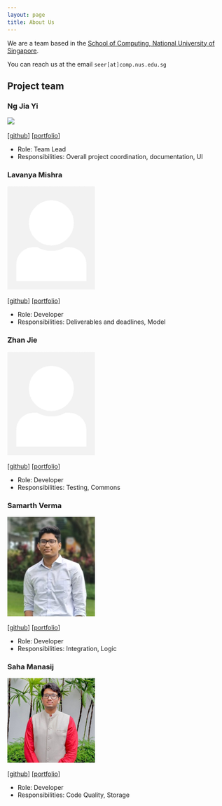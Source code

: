 ```yaml
---
layout: page
title: About Us
---
```


We are a team based in the [School of Computing, National University of Singapore](http://www.comp.nus.edu.sg).

You can reach us at the email `seer[at]comp.nus.edu.sg`

## Project team

### Ng Jia Yi

<img src="images/gremmyz.png" width="200px">

[[github](https://github.com/gremmyz)]
[[portfolio](team/gremmyz.md)]

* Role: Team Lead
* Responsibilities: Overall project coordination, documentation, UI

### Lavanya Mishra

<img src="images/johndoe.png" width="200px">

[[github](https://github.com/Lava-Iris)]
[[portfolio](team/lava-iris.md)]

* Role: Developer
* Responsibilities: Deliverables and deadlines, Model

### Zhan Jie

<img src="images/johndoe.png" width="200px">

[[github](https://github.com/salty-flower)]
[[portfolio](team/johndoe.md)]

* Role: Developer
* Responsibilities: Testing, Commons

### Samarth Verma

<img src="images/vsamarth.png" width="200px">

[[github](https://github.com/vsamarth)]
[[portfolio](team/vsamarth.md)]

* Role: Developer
* Responsibilities: Integration, Logic

### Saha Manasij

<img src="images/saha9616.png" width="200px">

[[github](http://github.com/Saha9616)]
[[portfolio](team/johndoe.md)]

* Role: Developer
* Responsibilities: Code Quality, Storage
